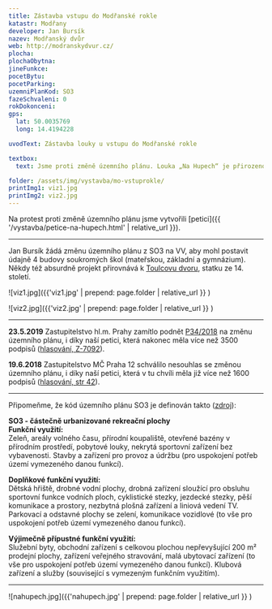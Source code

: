 ```yaml
---
title: Zástavba vstupu do Modřanské rokle
katastr: Modřany
developer: Jan Bursík
nazev: Modřanský dvůr
web: http://modranskydvur.cz/
plocha:
plochaObytna:
jineFunkce:
pocetBytu:
pocetParking:
uzemniPlanKod: SO3
fazeSchvaleni: 0
rokDokonceni:
gps:
  lat: 50.0035769
  long: 14.4194228

uvodText: Zástavba louky u vstupu do Modřanské rokle

textbox:
  text: Jsme proti změně územního plánu. Louka „Na Hupech“ je přirozenou součástí Modřanské rokle, což je přírodní památka a zároveň oddechové místo pro občany naší městské části. Zástavbou na louce by došlo k narušení prostředí celé Modřanské rokle a zároveň zastavění jedné z nejužívanějších travnatých ploch v Modřanech.

folder: /assets/img/vystavba/mo-vstuprokle/
printImg1: viz1.jpg
printImg2: viz2.jpg
---
```


Na protest proti změně územního plánu jsme vytvořili [petici]({{ '/vystavba/petice-na-hupech.html' | relative_url }}).

- - -

Jan Bursík žádá změnu územního plánu z SO3 na VV, aby mohl postavit údajně 4 budovy soukromých škol (mateřskou, základní a gymnázium). Někdy též absurdně projekt přirovnává k [Toulcovu dvoru](http://www.toulcuvdvur.cz), statku ze 14. století.

![viz1.jpg]({{'viz1.jpg' | prepend: page.folder | relative_url }} )

![viz2.jpg]({{'viz2.jpg' | prepend: page.folder | relative_url }} )

- - -

**23.5.2019** Zastupitelstvo hl.m. Prahy zamítlo podnět [P34/2018]( https://app.iprpraha.cz/napp/zmeny/?cislotxt=P34/2018+ZMPLA&isupdid=109700&featureexist=1&action=view&presenter=Articlezmenyupravy) na změnu územního plánu, i díky naší petici, která nakonec měla více než 3500 podpisů ([hlasování, Z-7092]( http://zastupitelstvo.praha.eu/ina/tedhlasdetail.aspx?par=191229032040035252242229050040035252247239229047040035252240229044040035252247240&id=33316)).

**19.6.2018** Zastupitelstvo MČ Praha 12 schválilo nesouhlas se změnou územního plánu, i díky naší petici, která v tu chvíli měla již více než 1600 podpisů ([hlasování, str 42]( https://www.praha12.cz/assets/File.ashx?id_org=80112&id_dokumenty=63567)).

- - -

Připomeňme, že kód územního plánu SO3 je definován takto ([zdroj](http://servis.praha-mesto.cz/uzplan/uzemni_plan_hmp/zmena_z1000_cist/regul/regulativy.pdf)):

**SO3 - částečně urbanizované rekreační plochy**<br/>
**Funkční využití:**<br/>
Zeleň, areály volného času, přírodní koupaliště, otevřené bazény v přírodním prostředí, pobytové louky, nekrytá sportovní zařízení bez vybavenosti.
Stavby a zařízení pro provoz a údržbu (pro uspokojení potřeb území vymezeného danou funkcí).

**Doplňkové funkční využití:**<br/>
Dětská hřiště, drobné vodní plochy, drobná zařízení sloužící pro obsluhu sportovní funkce vodních ploch, cyklistické stezky, jezdecké stezky, pěší komunikace a prostory, nezbytná plošná zařízení a liniová vedení TV.
Parkovací a odstavné plochy se zelení, komunikace vozidlové (to vše pro uspokojení potřeb území vymezeného danou funkcí).

**Výjimečně přípustné funkční využití:**<br/>
Služební byty, obchodní zařízení s celkovou plochou nepřevyšující 200 m² prodejní plochy, zařízení veřejného stravování, malá ubytovací zařízení (to vše pro uspokojení potřeb území vymezeného danou funkcí).
Klubová zařízení a služby (související s vymezeným funkčním využitím).

- - -

![nahupech.jpg]({{'nahupech.jpg' | prepend: page.folder | relative_url }} )


